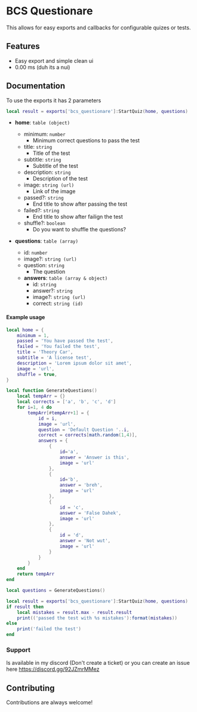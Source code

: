 # BCS Questionare

This allows for easy exports and callbacks for configurable quizes or tests.

## Features

- Easy export and simple clean ui
- 0.00 ms (duh its a nui)

## Documentation

To use the exports it has 2 parameters

```lua
local result = exports['bcs_questionare']:StartQuiz(home, questions)
```

- **home**: `table (object)`

  - minimum: `number`
    - Minimum correct questions to pass the test
  - title: `string`
    - Title of the test
  - subtitle: `string`
    - Subtitle of the test
  - description: `string`
    - Description of the test
  - image: `string (url)`
    - Link of the image
  - passed?: `string`
    - End title to show after passing the test
  - failed?: `string`
    - End title to show after failign the test
  - shuffle?: `boolean`
    - Do you want to shuffle the questions?

- **questions**: `table (array)`
  - id: `number`
  - image?: `string (url)`
  - question: `string`
    - The question
  - **answers**: `table (array & object)`
    - id: `string`
    - answer?: `string`
    - image?: `string (url)`
    - correct: `string (id)`

#### Example usage

```lua
local home = {
    minimum = 1,
    passed = 'You have passed the test',
    failed = 'You failed the test',
    title = 'Theory Car',
    subtitle = 'A license test',
    description = 'Lorem ipsum dolor sit amet',
    image = 'url',
    shuffle = true,
}

local function GenerateQuestions()
    local tempArr = {}
    local corrects = ['a', 'b', 'c', 'd']
    for i=1, 4 do
        tempArr[#tempArr+1] = {
            id = i,
            image = 'url',
            question = 'Default Question '..i,
            correct = corrects[math.random(1,4)],
            answers = {
                {
                    id='a',
                    answer = 'Answer is this',
                    image = 'url'
                },
                {
                    id='b',
                    answer = 'breh',
                    image = 'url'
                },
                {
                    id = 'c',
                    answer = 'False Dahek',
                    image = 'url'
                },
                {
                    id = 'd',
                    answer = 'Not wut',
                    image = 'url'
                }
            }
        }
    end
    return tempArr
end

local questions = GenerateQuestions()

local result = exports['bcs_questionare']:StartQuiz(home, questions)
if result then
    local mistakes = result.max - result.result
    print(('passed the test with %s mistakes'):format(mistakes))
else
    print('failed the test')
end
```

### Support

Is available in my discord (Don't create a ticket) or you can create an issue here
https://discord.gg/92JZmrMMez

## Contributing

Contributions are always welcome!
